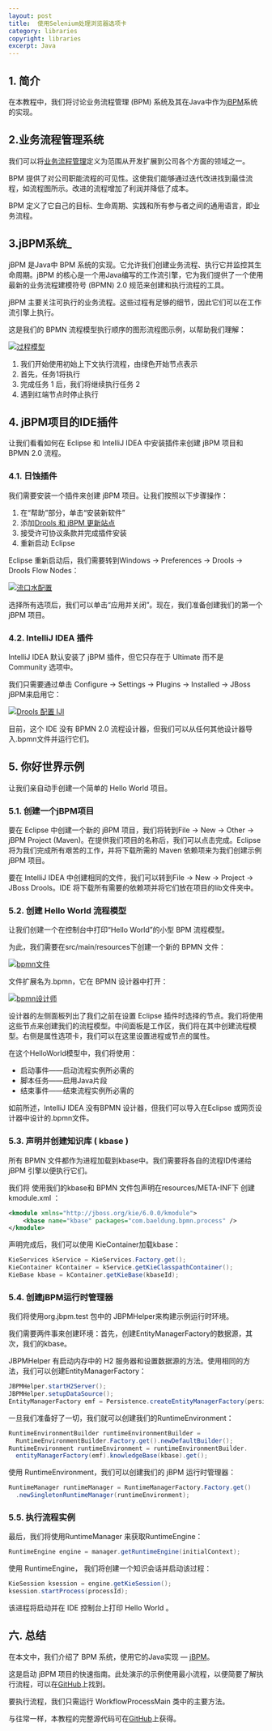 ```yaml
---
layout: post
title:  使用Selenium处理浏览器选项卡
category: libraries
copyright: libraries
excerpt: Java
---
```


## 1. 简介

在本教程中，我们将讨论业务流程管理 (BPM) 系统及其在Java中作为[jBPM](https://docs.jboss.org/jbpm/release/7.20.0.Final/jbpm-docs/html_single/)系统的实现。

## 2.业务流程管理系统

我们可以将[业务流程管理](https://en.wikipedia.org/wiki/Business_process_management)定义为范围从开发扩展到公司各个方面的领域之一。

BPM 提供了对公司职能流程的可见性。这使我们能够通过迭代改进找到最佳流程，如流程图所示。改进的流程增加了利润并降低了成本。

BPM 定义了它自己的目标、生命周期、实践和所有参与者之间的通用语言，即业务流程。

## 3.jBPM系统_

jBPM 是Java中 BPM 系统的实现。它允许我们创建业务流程、执行它并监控其生命周期。jBPM 的核心是一个用Java编写的工作流引擎，它为我们提供了一个使用最新的业务流程建模符号 (BPMN) 2.0 规范来创建和执行流程的工具。

jBPM 主要关注可执行的业务流程。这些过程有足够的细节，因此它们可以在工作流引擎上执行。

这是我们的 BPMN 流程模型执行顺序的图形流程图示例，以帮助我们理解：

[![过程模型](https://www.baeldung.com/wp-content/uploads/2019/04/processModel.jpg)](https://www.baeldung.com/wp-content/uploads/2019/04/processModel.jpg)

1.  我们开始使用初始上下文执行流程，由绿色开始节点表示
2.  首先，任务1将执行
3.  完成任务 1 后，我们将继续执行任务 2
4.  遇到红端节点时停止执行

## 4. jBPM项目的IDE插件

让我们看看如何在 Eclipse 和 IntelliJ IDEA 中安装插件来创建 jBPM 项目和 BPMN 2.0 流程。

### 4.1. 日蚀插件

我们需要安装一个插件来创建 jBPM 项目。让我们按照以下步骤操作：

1.  在“帮助”部分，单击“安装新软件”
2.  添加[Drools 和 jBPM 更新站点](https://docs.jbpm.org/7.64.0.Final/jbpm-docs/html_single/#jbpmreleasenotes)
3.  接受许可协议条款并完成插件安装
4.  重新启动 Eclipse

Eclipse 重新启动后，我们需要转到Windows -> Preferences -> Drools -> Drools Flow Nodes：

[![流口水配置](https://www.baeldung.com/wp-content/uploads/2019/04/Drools-config.jpg)](https://www.baeldung.com/wp-content/uploads/2019/04/Drools-config.jpg)

选择所有选项后，我们可以单击“应用并关闭”。现在，我们准备创建我们的第一个jBPM 项目。

### 4.2. IntelliJ IDEA 插件

IntelliJ IDEA 默认安装了 jBPM 插件，但它只存在于 Ultimate 而不是 Community 选项中。

我们只需要通过单击 Configure -> Settings -> Plugins -> Installed -> JBoss jBPM来启用它：

[![Drools 配置 IJI](https://www.baeldung.com/wp-content/uploads/2019/04/Drools-config-IJI.jpg)](https://www.baeldung.com/wp-content/uploads/2019/04/Drools-config-IJI.jpg)

目前，这个 IDE 没有 BPMN 2.0 流程设计器，但我们可以从任何其他设计器导入.bpmn文件并运行它们。

## 5. 你好世界示例

让我们亲自动手创建一个简单的 Hello World 项目。

### 5.1. 创建一个jBPM项目

要在 Eclipse 中创建一个新的 jBPM 项目，我们将转到File -> New -> Other -> jBPM Project (Maven)。在提供我们项目的名称后，我们可以点击完成。Eclipse 将为我们完成所有艰苦的工作，并将下载所需的 Maven 依赖项来为我们创建示例 jBPM 项目。

要在 IntelliJ IDEA 中创建相同的文件，我们可以转到File -> New -> Project -> JBoss Drools。IDE 将下载所有需要的依赖项并将它们放在项目的lib文件夹中。

### 5.2. 创建 Hello World 流程模型

让我们创建一个在控制台中打印“Hello World”的小型 BPM 流程模型。

为此，我们需要在src/main/resources下创建一个新的 BPMN 文件：

[![bpmn文件](https://www.baeldung.com/wp-content/uploads/2019/04/bpmn-file.jpg)](https://www.baeldung.com/wp-content/uploads/2019/04/bpmn-file.jpg)

文件扩展名为.bpmn，它在 BPMN 设计器中打开：

[![bpmn设计师](https://www.baeldung.com/wp-content/uploads/2019/04/bpmn-designer.jpg)](https://www.baeldung.com/wp-content/uploads/2019/04/bpmn-designer.jpg)

设计器的左侧面板列出了我们之前在设置 Eclipse 插件时选择的节点。我们将使用这些节点来创建我们的流程模型。中间面板是工作区，我们将在其中创建流程模型。右侧是属性选项卡，我们可以在这里设置进程或节点的属性。

在这个HelloWorld模型中，我们将使用：

-   启动事件——启动流程实例所必需的
-   脚本任务——启用Java片段
-   结束事件——结束流程实例所必需的

如前所述，IntelliJ IDEA 没有BPMN 设计器，但我们可以导入在Eclipse 或网页设计器中设计的.bpmn文件。

### 5.3. 声明并创建知识库 ( kbase )

所有 BPMN 文件都作为进程加载到kbase中。我们需要将各自的流程ID传递给 jBPM 引擎以便执行它们。

我们将 使用我们的kbase和 BPMN 文件包声明在resources/META-INF下 创建kmodule.xml ：

```xml
<kmodule xmlns="http://jboss.org/kie/6.0.0/kmodule">
    <kbase name="kbase" packages="com.baeldung.bpmn.process" />
</kmodule>
```

声明完成后，我们可以使用 KieContainer加载kbase：

```java
KieServices kService = KieServices.Factory.get();
KieContainer kContainer = kService.getKieClasspathContainer();
KieBase kbase = kContainer.getKieBase(kbaseId);
```

### 5.4. 创建jBPM运行时管理器

我们将使用org.jbpm.test 包中的 JBPMHelper来构建示例运行时环境。

我们需要两件事来创建环境：首先，创建EntityManagerFactory的数据源，其次，我们的kbase。

JBPMHelper 有启动内存中的 H2 服务器和设置数据源的方法。使用相同的方法，我们可以创建EntityManagerFactory：

```java
JBPMHelper.startH2Server();
JBPMHelper.setupDataSource();
EntityManagerFactory emf = Persistence.createEntityManagerFactory(persistenceUnit);
```

一旦我们准备好了一切，我们就可以创建我们的RuntimeEnvironment：

```java
RuntimeEnvironmentBuilder runtimeEnvironmentBuilder = 
  RuntimeEnvironmentBuilder.Factory.get().newDefaultBuilder();
RuntimeEnvironment runtimeEnvironment = runtimeEnvironmentBuilder.
  entityManagerFactory(emf).knowledgeBase(kbase).get();
```

使用 RuntimeEnvironment，我们可以创建我们的 jBPM 运行时管理器：

```java
RuntimeManager runtimeManager = RuntimeManagerFactory.Factory.get()
  .newSingletonRuntimeManager(runtimeEnvironment);
```

### 5.5. 执行流程实例

最后，我们将使用RuntimeManager 来获取RuntimeEngine：

```java
RuntimeEngine engine = manager.getRuntimeEngine(initialContext);
```

使用 RuntimeEngine， 我们将创建一个知识会话并启动该过程：

```java
KieSession ksession = engine.getKieSession();
ksession.startProcess(processId);
```

该进程将启动并在 IDE 控制台上打印 Hello World 。 

## 六. 总结

在本文中，我们介绍了 BPM 系统，使用它的Java实现 —  [jBPM](https://www.jbpm.org/)。

这是启动 jBPM 项目的快速指南。此处演示的示例使用最小流程，以便简要了解执行流程，可以在[GitHub](https://github.com/eugenp/tutorials/tree/master/libraries-2)上找到。

要执行流程，我们只需运行 WorkflowProcessMain 类中的主要方法。

与往常一样，本教程的完整源代码可在[GitHub](https://github.com/tu-yucheng/taketoday-tutorial4j/tree/master/opensource-libraries/libraries-2)上获得。
